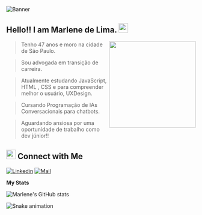 ![Banner](/assets/banner.gif)

<!-- welcome message -->
<h2>Hello!! I am Marlene de Lima. <img src="https://media.giphy.com/media/hvRJCLFzcasrR4ia7z/giphy.gif" width="25px"> </h2>

<img align='right' src="https://media.giphy.com/media/M9gbBd9nbDrOTu1Mqx/giphy.gif" width="230">


> Tenho 47 anos e moro na cidade de São Paulo.

> Sou advogada em transição de carreira.

> Atualmente estudando JavaScript, HTML , CSS e para compreender melhor o usuário, UXDesign.

> Cursando Programação de IAs Conversacionais para chatbots.

> Aguardando ansiosa por uma oportunidade de trabalho como dev júnior!!

## <img src="https://media.giphy.com/media/5WJ6SOKeNKrSzblU4R/giphy.gif" width="25"> Connect with Me

[![Linkedin](https://img.shields.io/badge/LinkedIn-0077B5?style=for-the-badge&logo=linkedin&logoColor=white)](https://www.linkedin.com/in/marlenedelima/)
[![Mail](https://img.shields.io/badge/Gmail-D14836?style=for-the-badge&logo=gmail&logoColor=white)](mailto:marlene.rlp@gmail.com)

<strong> My Stats </strong>

![Marlene's GitHub stats](https://github-readme-stats.vercel.app/api?username=Marlene&show_icons=true&theme=tokyonight)


  ![Snake animation](htpps://github.com/MarleneLima/MarleneLima/blob/output/github-contribution-grid-snake.svg)   



